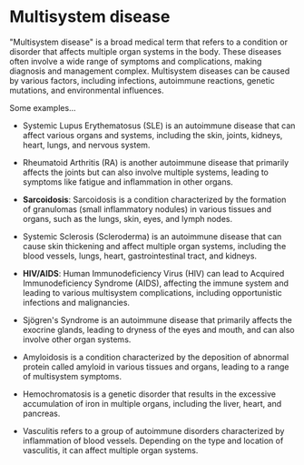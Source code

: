 # Multisystem disease

"Multisystem disease" is a broad medical term that refers to a condition or disorder that affects multiple organ systems in the body. These diseases often involve a wide range of symptoms and complications, making diagnosis and management complex. Multisystem diseases can be caused by various factors, including infections, autoimmune reactions, genetic mutations, and environmental influences.

Some examples…

* Systemic Lupus Erythematosus (SLE) is an autoimmune disease that can affect various organs and systems, including the skin, joints, kidneys, heart, lungs, and nervous system.

* Rheumatoid Arthritis (RA) is another autoimmune disease that primarily affects the joints but can also involve multiple systems, leading to symptoms like fatigue and inflammation in other organs.

* **Sarcoidosis**: Sarcoidosis is a condition characterized by the formation of granulomas (small inflammatory nodules) in various tissues and organs, such as the lungs, skin, eyes, and lymph nodes.

* Systemic Sclerosis (Scleroderma) is an autoimmune disease that can cause skin thickening and affect multiple organ systems, including the blood vessels, lungs, heart, gastrointestinal tract, and kidneys.

* **HIV/AIDS**: Human Immunodeficiency Virus (HIV) can lead to Acquired Immunodeficiency Syndrome (AIDS), affecting the immune system and leading to various multisystem complications, including opportunistic infections and malignancies.

* Sjögren's Syndrome is an autoimmune disease that primarily affects the exocrine glands, leading to dryness of the eyes and mouth, and can also involve other organ systems.

* Amyloidosis is a condition characterized by the deposition of abnormal protein called amyloid in various tissues and organs, leading to a range of multisystem symptoms.

* Hemochromatosis is a genetic disorder that results in the excessive accumulation of iron in multiple organs, including the liver, heart, and pancreas.

* Vasculitis refers to a group of autoimmune disorders characterized by inflammation of blood vessels. Depending on the type and location of vasculitis, it can affect multiple organ systems.

